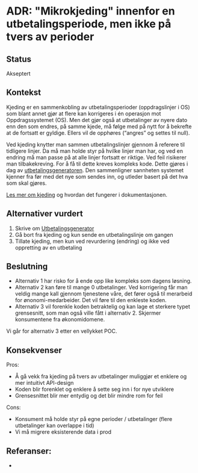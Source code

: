 # ADR: "Mikrokjeding" innenfor en utbetalingsperiode, men ikke på tvers av perioder

## Status

Akseptert

## Kontekst

Kjeding er en sammenkobling av utbetalingsperioder (oppdragslinjer i OS) som blant annet gjør at flere kan korrigeres i én operasjon mot Oppdragssystemet (OS). Men det gjør også at utbetalinger av nyere dato enn den som endres, på samme kjede, må følge med på nytt for å bekrefte at de fortsatt er gyldige. Ellers vil de opphøres (“angres” og settes til null).

Ved kjeding knytter man sammen utbetalingslinjer gjennom å referere til tidligere linjer. Da må man holde styr på hvilke linjer man har, og ved en endring må man passe på at alle linjer fortsatt er riktige. Ved feil risikerer man tilbakekreving. For å få til dette kreves kompleks kode. Dette gjøres i dag av [utbetalingsgeneratoren](https://github.com/navikt/utsjekk/blob/main/src/main/kotlin/no/nav/utsjekk/iverksetting/utbetalingsoppdrag/Utbetalingsgenerator.kt). Den sammenligner sannheten systemet kjenner fra før med det nye som sendes inn, og utleder basert på det hva som skal gjøres.

[Les mer om kjeding](https://github.com/navikt/helved-utbetaling/blob/main/dokumentasjon/kjeding.md) og hvordan det fungerer i dokumentasjonen.

## Alternativer vurdert

1. Skrive om [Utbetalingsgenerator](https://github.com/navikt/utsjekk/blob/main/src/main/kotlin/no/nav/utsjekk/iverksetting/utbetalingsoppdrag/Utbetalingsgenerator.kt)
2. Gå bort fra kjeding og kun sende en utbetalingslinje om gangen
3. Tillate kjeding, men kun ved revurdering (endring) og ikke ved oppretting av en utbetaling


## Beslutning

* Alternativ 1 har risko for å ende opp like kompleks som dagens løsning.
* Alternativ 2 kan føre til mange 0 utbetalinger. Ved korrigering får man veldig mange kall gjennom tjenestene våre, det fører også til merarbeid for ønonomi-medarbeider. Det vil føre til den enkleste koden. 
* Alternativ 3 vil forenkle koden betraktelig og kan lage et sterkere typet grensesnitt, som man også ville fått i alternativ 2. Skjermer konsumentene fra økonomidomene.

Vi går for alternativ 3 etter en vellykket POC. 

## Konsekvenser
Pros:
* Å gå vekk fra kjeding på tvers av utbetalinger muliggjør et enklere og mer intuitivt API-design
* Koden blir forenklet og enklere å sette seg inn i for nye utviklere
* Grensesnittet blir mer entydig og det blir mindre rom for feil

Cons:
* Konsument må holde styr på egne perioder / utbetalinger (flere utbetalinger kan overlappe i tid)
* Vi må migrere eksisterende data i prod

## Referanser:

-